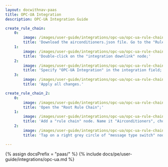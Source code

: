 ```yaml
---
layout: docwithnav-paas
title: OPC-UA Integration
description: OPC-UA Integration Guide 

create_rule_chain:
    0:
        image: /images/user-guide/integrations/opc-ua/opc-ua-rule-chain-1.png
        title: 'Download the airconditioners.json file. Go to the "Rule Chains" page. To import this JSON file, click the "+" icon in the upper right corner of the screen and select the "Import rule chain";'
    1:
        image: /images/user-guide/integrations/opc-ua/opc-ua-rule-chain-2.png
        title: 'Double-click on the "integration downlink" node;'
    2:
        image: /images/user-guide/integrations/opc-ua/opc-ua-rule-chain-3.png
        title: 'Specify "OPC-UA Integration" in the integration field;'
    3:
        image: /images/user-guide/integrations/opc-ua/opc-ua-rule-chain-4.png
        title: 'Apply all changes.'

create_rule_chain_2:
    0:
        image: /images/user-guide/integrations/opc-ua/opc-ua-rule-chain-5.png
        title: 'Open the "Root Rule Chain";'
    1:
        image: /images/user-guide/integrations/opc-ua/opc-ua-rule-chain-7.png
        title: 'Add a "rule chain" node. Name it "Airconditioners", choose our "Airconditioners" rule chain and click "Add";'
    2:
        image: /images/user-guide/integrations/opc-ua/opc-ua-rule-chain-8.png
        title: 'Tap on a right grey circle of "message type switch" node and drag this circle to left side of "rule chain" node. Here, select "Attributes Updated", "Post telemetry" and "RPC Request to Device". Then tap "Add" and save rule chain.'

---
```

{% assign docsPrefix = "paas/" %}
{% include docs/pe/user-guide/integrations/opc-ua.md %}
